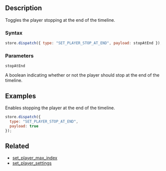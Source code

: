 ## Description

Toggles the player stopping at the end of the timeline.

### Syntax

```javascript
store.dispatch({ type: "SET_PLAYER_STOP_AT_END", payload: stopAtEnd });
```

### Parameters

`stopAtEnd`

A boolean indicating whether or not the player should stop at the end of the timeline.

## Examples

Enables stopping the player at the end of the timeline.

```javascript
store.dispatch({
  type: "SET_PLAYER_STOP_AT_END",
  payload: true
});
```

## Related

- [set_player_max_index](./set_player_max_index.md)
- [set_player_settings](./set_player_settings.md)
